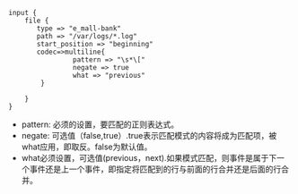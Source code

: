 
```
input {
    file {
       type => "e_mall-bank"
       path => "/var/logs/*.log"
       start_position => "beginning"
       codec=>multiline{
                pattern => "\s*\["
                negate => true
                what => "previous"
        }

    }
}
```
- pattern: 必须的设置，要匹配的正则表达式。
- negate: 可选值（false,true）.true表示匹配模式的内容将成为匹配项，被what应用，即取反。false为默认值。
- what必须设置，可选值(previous，next).如果模式匹配，则事件是属于下一个事件还是上一个事件，即指定将匹配到的行与前面的行合并还是后面的行合并。
